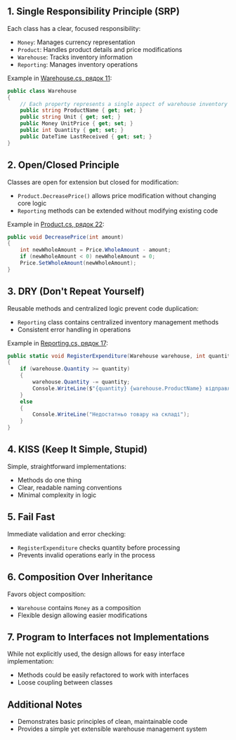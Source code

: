 ## 1. Single Responsibility Principle (SRP)
Each class has a clear, focused responsibility:
- `Money`: Manages currency representation
- `Product`: Handles product details and price modifications
- `Warehouse`: Tracks inventory information
- `Reporting`: Manages inventory operations

Example in [Warehouse.cs, рядок 11](https://github.com/Viktor-pixel-scet/Software-design-and-development/lab-1/ClassLibrary/Warehouse.cs#L11):
```csharp
public class Warehouse
{
    // Each property represents a single aspect of warehouse inventory
    public string ProductName { get; set; }
    public string Unit { get; set; }
    public Money UnitPrice { get; set; }
    public int Quantity { get; set; }
    public DateTime LastReceived { get; set; }
}
```

## 2. Open/Closed Principle
Classes are open for extension but closed for modification:
- `Product.DecreasePrice()` allows price modification without changing core logic
- `Reporting` methods can be extended without modifying existing code

Example in [Product.cs, рядок 22](https://github.com/Viktor-pixel-scet/Software-design-and-development/lab-1/ClassLibrary/Product.cs#L22):
```csharp
public void DecreasePrice(int amount)
{
    int newWholeAmount = Price.WholeAmount - amount;
    if (newWholeAmount < 0) newWholeAmount = 0;
    Price.SetWholeAmount(newWholeAmount);
}
```

## 3. DRY (Don't Repeat Yourself)
Reusable methods and centralized logic prevent code duplication:
- `Reporting` class contains centralized inventory management methods
- Consistent error handling in operations

Example in [Reporting.cs, рядок 17](https://github.com/Viktor-pixel-scet/Software-design-and-development/lab-1/ClassLibrary/Reporting.cs#L17):
```csharp
public static void RegisterExpenditure(Warehouse warehouse, int quantity)
{
    if (warehouse.Quantity >= quantity)
    {
        warehouse.Quantity -= quantity;
        Console.WriteLine($"{quantity} {warehouse.ProductName} відправлено");
    }
    else
    {
        Console.WriteLine("Недостатньо товару на складі");
    }
}
```

## 4. KISS (Keep It Simple, Stupid)
Simple, straightforward implementations:
- Methods do one thing
- Clear, readable naming conventions
- Minimal complexity in logic

## 5. Fail Fast
Immediate validation and error checking:
- `RegisterExpenditure` checks quantity before processing
- Prevents invalid operations early in the process

## 6. Composition Over Inheritance
Favors object composition:
- `Warehouse` contains `Money` as a composition
- Flexible design allowing easier modifications

## 7. Program to Interfaces not Implementations
While not explicitly used, the design allows for easy interface implementation:
- Methods could be easily refactored to work with interfaces
- Loose coupling between classes

## Additional Notes
- Demonstrates basic principles of clean, maintainable code
- Provides a simple yet extensible warehouse management system
